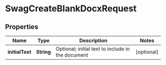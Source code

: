 
# SwagCreateBlankDocxRequest

## Properties
Name | Type | Description | Notes
------------ | ------------- | ------------- | -------------
**initialText** | **String** | Optional; initial text to include in the document |  [optional]



